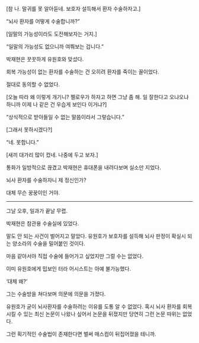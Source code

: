 [참 나. 말귀를 못 알아듣네. 보호자 설득해서 환자 수술하자고.]

“뇌사 환자를 어떻게 수술합니까?”

[일말의 가능성이라도 도전해보자는 거지.]

“일말의 가능성도 없으니까 여쭤보는 겁니다.”

박재현은 꿋꿋하게 유원호와 맞섰다.

회복 가능성이 없는 환자를 수술하는 건 오히려 환자를 죽이는 꼴이었다.

절대로 동의할 수 없었다.

[오늘 따라 왜 이렇게 개기니? 펠로우가 하자고 하면 그냥 좀 해. 일 잘한다고 오냐오냐 하니까 이제 나 같은 건 우습게 보인다 이거냐?]

“상식적으로 받아들일 수 없는 말씀이라서 그렇습니다.”

[그래서 못하시겠다?]

“네. 못합니다.”

[새끼 대가리 많이 컸네. 나중에 두고 보자.]

통화가 일방적으로 끊겼고 박재현은 휴대폰을 내려다보며 실소만 지었다.

뇌사 환자를 수술하자니 제 정신인가?

대체 무슨 꿍꿍이인 거야.

***

그날 오후, 일과가 끝날 무렵.

박재현은 참관용 수술실에 있었다.

말도 안 되는 사건이 벌어지고 말았다. 유원호가 보호자를 설득해 뇌사 판정이 확실시 되는 양소라의 수술을 밀어붙인 것이다.

마음 같아서야 직접 수술에 들어가고 싶었지만 그럴 수는 없었다.

이미 유원호에게 밉보인 터라 어시스트는 아예 불가능했다.

‘대체 왜?’

그는 수술방을 쳐다보며 의문에 의문을 가졌다.

유원호가 굳이 뇌사환자를 수술하려는 이유를 도통 알 수 없었다. 혹시 뇌사 환자를 회복시킬 수 있는 최신 논문이 나왔나 싶어서 논문을 뒤졌지만 당연히 그런 논문 따위는 없었다.

그런 획기적인 수술법이 존재한다면 벌써 매스컴이 뒤집어졌을 테니까.